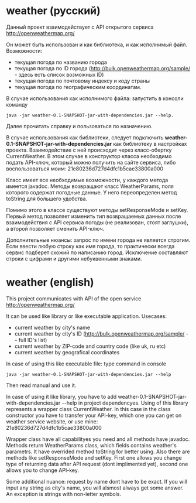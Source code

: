 # weather (русский)

Данный проект взаимодействует с API открытого сервиса http://openweathermap.org/

Он может быть использован и как библиотека, и как исполнимый файл. 
Возможности:
 - текущая погода по названию города
 - текущая погода по ID города (http://bulk.openweathermap.org/sample/ - здесь есть список возможных ID)
 - текущая погода по почтовому индексу и коду страны
 - текущая погода по географическим координатам.

В случае использования как исполнимого файла: запустить в консоли команду 	

	java -jar weather-0.1-SNAPSHOT-jar-with-dependencies.jar --help. 
    
Далее прочитать справку и пользоваться по назначению. 

В случае использования как библиотеки, следует подключить **weather-0.1-SNAPSHOT-jar-with-dependencies.jar** как библиотеку в настройках проекта.
Взаимодействие с ней происходит через класс-обертку CurrentWeather. В этом случае в конструктор класса необходимо подать API-ключ, который можно получить на сайте сервиса, либо воспользоваться моим: 21e80236d727d4dfc1b5cae33800a000

Класс имеет все необходимые возможности, у каждого метода имеется javadoc. Методы возвращают класс WeatherParams, поля которого содержат погодные данные. У него переопределен метод toString для большего удобства.

Помимо этого в классе существуют методы setResponseMode и setKey. Первый метод позволяет изменить тип возвращаемых данных после взаимодействия с API сервиса погоды (не реализован, стоят заглушки), а второй позволяет сменить API-ключ.

Дополнительные нюансы: запрос по имени города не является строгим. Если ввести любую строку как имя города, то практически всегда сервис подберет схожий по написанию город. Исключение составляют строки с цифрами и другими небуквенными знаками.

# weather (english)
This project communicates with API of the open service  http://openweathermap.org/

It can be used like library or like executable application.
Usecases:
- current weather by city's name
- current weather by city's ID (http://bulk.openweathermap.org/sample/ -- full ID's list)
- current weather by ZIP-code and country code (like uk, ru etc)
- current weather by geografical coordinates

In case of using this like executable file: type command in console 

	java -jar weather-0.1-SNAPSHOT-jar-with-dependencies.jar --help
    
Then read manual and use it.

In case of using it like library, you have to add weather-0.1-SNAPSHOT-jar-with-dependencies.jar --help in project dependencyes.
Using of this library represents a wrapper class CurrentWeather. In this case in the class constructor you have to transfer your API-key, which one you can get on weather service website, or use mine: 21e80236d727d4dfc1b5cae33800a000

Wrapper class have all capabilityes you need and all methods have javadoc. Methods return WeatherParams class, which fields contains weather's parametrs. It have overrided method toString for better using.
Also there are methods like setResponseMode and setKey. First one allows you change type of returning data after API request (dont implimented yet), second one allows you to change API-key.

Some additional nuance: request by name dont have to be exact. If you will input any string as city's name, you will alsmost always get some answer. An exception is strings with non-letter symbols.
